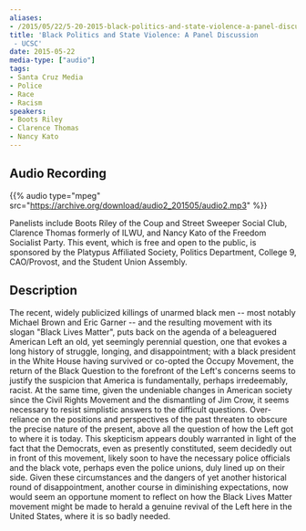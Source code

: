 ```yaml
---
aliases:
- /2015/05/22/5-20-2015-black-politics-and-state-violence-a-panel-discussion-ucsc
title: 'Black Politics and State Violence: A Panel Discussion
 - UCSC'
date: 2015-05-22
media-type: ["audio"]
tags:
- Santa Cruz Media
- Police
- Race
- Racism
speakers:
- Boots Riley
- Clarence Thomas
- Nancy Kato
---
```


## Audio Recording

{{% audio type="mpeg" src="https://archive.org/download/audio2_201505/audio2.mp3" %}}

Panelists include Boots Riley of the Coup and Street Sweeper Social Club, Clarence Thomas formerly of ILWU, and Nancy Kato of the Freedom Socialist Party. This event, which is free and open to the public, is sponsored by the Platypus Affiliated Society, Politics Department, College 9, CAO/Provost, and the Student Union Assembly.

## Description

The recent, widely publicized killings of unarmed black men -- most notably Michael Brown and Eric Garner -- and the resulting movement with its slogan "Black Lives Matter", puts back on the agenda of a beleaguered American Left an old, yet seemingly perennial question, one that evokes a long history of struggle, longing, and disappointment; with a black president in the White House having survived or co-opted the Occupy Movement, the return of the Black Question to the forefront of the Left's concerns seems to justify the suspicion that America is fundamentally, perhaps irredeemably, racist. At the same time, given the undeniable changes in American society since the Civil Rights Movement and the dismantling of Jim Crow, it seems necessary to resist simplistic answers to the difficult questions. Over-reliance on the positions and perspectives of the past threaten to obscure the precise nature of the present, above all the question of how the Left got to where it is today. This skepticism appears doubly warranted in light of the fact that the Democrats, even as presently constituted, seem decidedly out in front of this movement, likely soon to have the necessary police officials and the black vote, perhaps even the police unions, duly lined up on their side. Given these circumstances and the dangers of yet another historical round of disappointment, another course in diminishing expectations, now would seem an opportune moment to reflect on how the Black Lives Matter movement might be made to herald a genuine revival of the Left here in the United States, where it is so badly needed.
